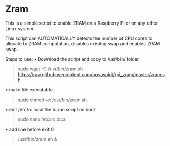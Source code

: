 # Zram
This is a simple script to enable ZRAM on a Raspberry Pi or on any other Linux system.

This script can AUTOMATICALLY detects the number of CPU cores to allocate to ZRAM computation, disables existing swap and enables ZRAM swap.

Steps to use:
• Download the script and copy to /usr/bin/ folder
> sudo wget -O /usr/bin/zram.sh https://raw.githubusercontent.com/novaspirit/rpi_zram/master/zram.sh

• make file executable
> sudo chmod +x /usr/bin/zram.sh

• edit /etc/rc.local file to run script on boot
> sudo nano /etc/rc.local

• add line before exit 0
> /usr/bin/zram.sh &
